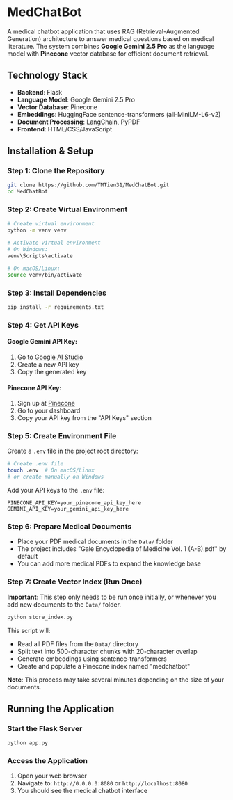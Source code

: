 # MedChatBot

A medical chatbot application that uses RAG (Retrieval-Augmented Generation) architecture to answer medical questions based on medical literature. The system combines **Google Gemini 2.5 Pro** as the language model with **Pinecone** vector database for efficient document retrieval.

## Technology Stack

- **Backend**: Flask
- **Language Model**: Google Gemini 2.5 Pro
- **Vector Database**: Pinecone
- **Embeddings**: HuggingFace sentence-transformers (all-MiniLM-L6-v2)
- **Document Processing**: LangChain, PyPDF
- **Frontend**: HTML/CSS/JavaScript

## Installation & Setup

### Step 1: Clone the Repository
```bash
git clone https://github.com/TMTien31/MedChatBot.git
cd MedChatBot
```

### Step 2: Create Virtual Environment
```bash
# Create virtual environment
python -m venv venv

# Activate virtual environment
# On Windows:
venv\Scripts\activate

# On macOS/Linux:
source venv/bin/activate
```

### Step 3: Install Dependencies
```bash
pip install -r requirements.txt
```

### Step 4: Get API Keys

#### Google Gemini API Key:
1. Go to [Google AI Studio](https://makersuite.google.com/app/apikey)
2. Create a new API key
3. Copy the generated key

#### Pinecone API Key:
1. Sign up at [Pinecone](https://www.pinecone.io/)
2. Go to your dashboard
3. Copy your API key from the "API Keys" section

### Step 5: Create Environment File
Create a `.env` file in the project root directory:
```bash
# Create .env file
touch .env  # On macOS/Linux
# or create manually on Windows
```

Add your API keys to the `.env` file:
```env
PINECONE_API_KEY=your_pinecone_api_key_here
GEMINI_API_KEY=your_gemini_api_key_here
```

### Step 6: Prepare Medical Documents
- Place your PDF medical documents in the `Data/` folder
- The project includes "Gale Encyclopedia of Medicine Vol. 1 (A-B).pdf" by default
- You can add more medical PDFs to expand the knowledge base

### Step 7: Create Vector Index (Run Once)
**Important**: This step only needs to be run once initially, or whenever you add new documents to the `Data/` folder.

```bash
python store_index.py
```

This script will:
- Read all PDF files from the `Data/` directory
- Split text into 500-character chunks with 20-character overlap
- Generate embeddings using sentence-transformers
- Create and populate a Pinecone index named "medchatbot"

**Note**: This process may take several minutes depending on the size of your documents.

## Running the Application

### Start the Flask Server
```bash
python app.py
```

### Access the Application
1. Open your web browser
2. Navigate to: `http://0.0.0.0:8080` or `http://localhost:8080`
3. You should see the medical chatbot interface
